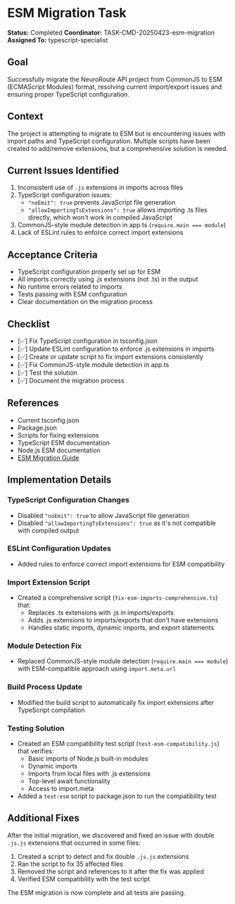 # ESM Migration Task

**Status:** Completed
**Coordinator:** TASK-CMD-20250423-esm-migration
**Assigned To:** typescript-specialist

## Goal
Successfully migrate the NeuroRoute API project from CommonJS to ESM (ECMAScript Modules) format, resolving current import/export issues and ensuring proper TypeScript configuration.

## Context
The project is attempting to migrate to ESM but is encountering issues with import paths and TypeScript configuration. Multiple scripts have been created to add/remove extensions, but a comprehensive solution is needed.

## Current Issues Identified
1. Inconsistent use of `.js` extensions in imports across files
2. TypeScript configuration issues:
   - `"noEmit": true` prevents JavaScript file generation
   - `"allowImportingTsExtensions": true` allows importing .ts files directly, which won't work in compiled JavaScript
3. CommonJS-style module detection in app.ts (`require.main === module`)
4. Lack of ESLint rules to enforce correct import extensions

## Acceptance Criteria
- TypeScript configuration properly set up for ESM
- All imports correctly using .js extensions (not .ts) in the output
- No runtime errors related to imports
- Tests passing with ESM configuration
- Clear documentation on the migration process

## Checklist
- [✅] Fix TypeScript configuration in tsconfig.json
- [✅] Update ESLint configuration to enforce .js extensions in imports
- [✅] Create or update script to fix import extensions consistently
- [✅] Fix CommonJS-style module detection in app.ts
- [✅] Test the solution
- [✅] Document the migration process

## References
- Current tsconfig.json
- Package.json
- Scripts for fixing extensions
- TypeScript ESM documentation
- Node.js ESM documentation
- [ESM Migration Guide](../../neuroroute-api/docs/esm-migration-guide.md)

## Implementation Details

### TypeScript Configuration Changes
- Disabled `"noEmit": true` to allow JavaScript file generation
- Disabled `"allowImportingTsExtensions": true` as it's not compatible with compiled output

### ESLint Configuration Updates
- Added rules to enforce correct import extensions for ESM compatibility

### Import Extension Script
- Created a comprehensive script (`fix-esm-imports-comprehensive.ts`) that:
  - Replaces .ts extensions with .js in imports/exports
  - Adds .js extensions to imports/exports that don't have extensions
  - Handles static imports, dynamic imports, and export statements

### Module Detection Fix
- Replaced CommonJS-style module detection (`require.main === module`) with ESM-compatible approach using `import.meta.url`

### Build Process Update
- Modified the build script to automatically fix import extensions after TypeScript compilation

### Testing Solution
- Created an ESM compatibility test script (`test-esm-compatibility.js`) that verifies:
  - Basic imports of Node.js built-in modules
  - Dynamic imports
  - Imports from local files with .js extensions
  - Top-level await functionality
  - Access to import.meta
- Added a `test:esm` script to package.json to run the compatibility test

## Additional Fixes

After the initial migration, we discovered and fixed an issue with double `.js.js` extensions that occurred in some files:

1. Created a script to detect and fix double `.js.js` extensions
2. Ran the script to fix 35 affected files
3. Removed the script and references to it after the fix was applied
4. Verified ESM compatibility with the test script

The ESM migration is now complete and all tests are passing.